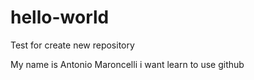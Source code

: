 # hello-world
Test for create new repository

My name is Antonio Maroncelli i want learn to use github
